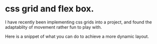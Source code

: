 # css grid and flex box.

I have recently been implementing css grids into a project, and found the adaptablity of movement rather fun to play with.

Here is a snippet of what you can do to achieve a more dynamic layout.
